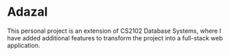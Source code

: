 # Adazal

This personal project is an extension of CS2102 Database Systems, where I have added additional features to transform the project into a full-stack web application.
